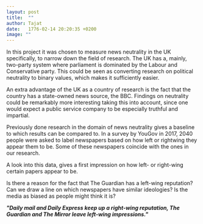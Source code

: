 ```yaml
---
layout: post
title:  ""
author: Tajat
date:   1776-02-14 20:20:35 +0200
image: ""
---
```

In this project it was chosen to measure news neutrality in the UK specifically, to narrow down the field of research. The UK has a, mainly, two-party system where parliament is dominated by the Labour and Conservative party. This could be seen as converting research on political neutrality to binary values, which makes it sufficiently easier. 

An extra advantage of the UK as a country of research is the fact that the country has a state-owned news source, the BBC. Findings on neutrality could be remarkably more interesting taking this into account, since one would expect a public service company to be especially truthful and impartial.

Previously done research in the domain of news neutrality gives a baseline to which results can be compared to. In a survey by YouGov in 2017, 2040 people were asked to label newspapers based on how left or rightwing they appear them to be. Some of these newspapers coincide with the ones in our research.

A look into this data, gives a first impression on how left- or right-wing certain papers appear to be.

Is there a reason for the fact that The Guardian has a left-wing reputation? Can we draw a line on which newspapers have similar ideologies? Is the media as biased as people might think it is?

***"Daily mail and Daily Express keep up a right-wing reputation, The Guardian and The Mirror leave left-wing impressions."***

<!--more-->
